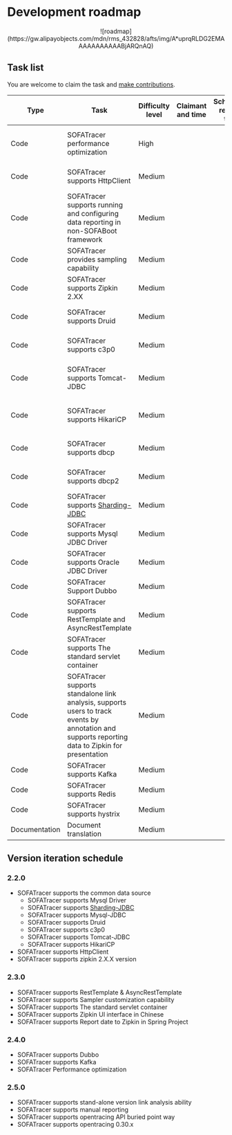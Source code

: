 # Development roadmap

<center>
![roadmap](https://gw.alipayobjects.com/mdn/rms_432828/afts/img/A*uprqRLDG2EMAAAAAAAAAAABjARQnAQ) 
</center>

## Task list

You are welcome to claim the task and [make contributions](https://github.com/alipay/sofa-tracer/blob/master/CONTRIBUTING.md).

| Type | Task | Difficulty level | Claimant and time | Scheduled release time | Scheduled completion time | Progress | Related issue |
| --- | --- | --- | --- | --- | --- | --- | --- |
| Code | SOFATracer performance optimization | High |  |  |  |  | [issue 18](https://github.com/alipay/sofa-tracer/issues/18)and [issue 11]([https://github.com](https://github.com/)/alipay/sofa-tracer/issues/11) |
| Code | SOFATracer supports HttpClient | Medium |  |  |  | Completed, see [HttpClient access documentation](https://yuque.antfin-inc.com/guolei.sgl/ktyzyg/vrsw5h/Usage_Of_HttpClient) | [issue 17](https://github.com/alipay/sofa-tracer/issues/17) |
| Code | SOFATracer supports running and configuring data reporting in non-SOFABoot framework | Medium |  |  |  | Completed,see [SOFATracer work in Spring Project](https://github.com/glmapper/tracer-zipkin-plugin-demo) | [issue 32](https://github.com/alipay/sofa-tracer/issues/32) |
| Code | SOFATracer provides sampling capability | Medium |  |  |  | Completed,see [Use SOFATracer sampling capacity](https://github.com/alipay/sofa-tracer/tree/master/tracer-samples/tracer-sample-with-sampler) | [issue 10](https://github.com/alipay/sofa-tracer/issues/31) |
| Code | SOFATracer supports Zipkin 2.XX | Medium |  |  |  | Completed,see [Remotely report data to Zipkin using SOFATrace](https://github.com/alipay/sofa-tracer/tree/master/tracer-samples/tracer-sample-with-zipkin)r | [issue 23](https://github.com/alipay/sofa-tracer/issues/23) |
| Code | SOFATracer supports Druid | Medium |  |  |  | Completed, see [DataSource access documentation](https://yuque.antfin-inc.com/guolei.sgl/ktyzyg/vrsw5h/Usage_Of_Datasource) |  |
| Code | SOFATracer supports c3p0 | Medium |  |  |  | Completed, see [DataSource access documentation](https://yuque.antfin-inc.com/guolei.sgl/ktyzyg/vrsw5h/Usage_Of_Datasource) |  |
| Code | SOFATracer supports Tomcat-JDBC | Medium |  |  |  | Completed, see [DataSource Access Documentation] (./Usage_Of_Datasource) |  |
| Code | SOFATracer supports HikariCP | Medium |  |  |  | Completed, see [DataSource Access Documentation] (./Usage_Of_Datasource) |  |
| Code | SOFATracer supports dbcp | Medium |  |  |  | Completed, see [DataSource access documentation](https://yuque.antfin-inc.com/guolei.sgl/ktyzyg/vrsw5h/Usage_Of_Datasource) |  |
| Code | SOFATracer supports dbcp2 | Medium |  |  |  | Completed, see [DataSource access documentation](https://yuque.antfin-inc.com/guolei.sgl/ktyzyg/vrsw5h/Usage_Of_Datasource) |  |
| Code | SOFATracer supports [Sharding-JDBC](https://github.com/sharding-sphere/sharding-sphere) | Medium |  |  |  |  |  |
| Code | SOFATracer supports Mysql JDBC Driver | Medium |  |  |  |  |  |
| Code | SOFATracer supports Oracle JDBC Driver | Medium |  |  |  |  |  |
| Code | SOFATracer Support Dubbo | Medium |  |  |  |  |  |
| Code | SOFATracer supports RestTemplate and AsyncRestTemplate | Medium |  |  |  | Completed,see [Recording RestTemplate link call data using SOFATracer](https://github.com/alipay/sofa-tracer/tree/master/tracer-samples/tracer-sample-with-resttemplate) |  |
| Code | SOFATracer supports The standard servlet container  | Medium |  |  |  | Completed,see [Support for the standard servlet container (tomcat/jetty, etc.)](https://github.com/alipay/sofa-tracer/tree/master/tracer-samples/tracer-sample-with-springmvc#%E5%AF%B9%E4%BA%8E%E6%A0%87%E5%87%86-servlet-%E5%AE%B9%E5%99%A8%E7%9A%84%E6%94%AF%E6%8C%81-tomcatjetty-%E7%AD%89) |  |
| Code | SOFATracer supports standalone link analysis, supports users to track events by annotation and supports reporting data to Zipkin for presentation | Medium |  |  |  |  |  |
| Code | SOFATracer supports Kafka | Medium |  |  |  |  |  |
| Code | SOFATracer supports Redis | Medium |  |  |  |  |  |
| Code | SOFATracer supports hystrix | Medium |  |  |  |  |  |
| Documentation | Document translation | Medium |  |  |  |  |  |


## Version iteration schedule

### 2.2.0 

* SOFATracer supports the common data source
    * SOFATracer supports Mysql Driver
    * SOFATracer supports [Sharding-JDBC](https://github.com/sharding-sphere/sharding-sphere)
    * SOFATracer supports Mysql-JDBC
    * SOFATracer supports Druid 
    * SOFATracer supports c3p0 
    * SOFATracer supports Tomcat-JDBC
    * SOFATracer supports HikariCP 
* SOFATracer supports HttpClient
* SOFATracer supports zipkin 2.X.X version

### 2.3.0

* SOFATracer supports RestTemplate & AsyncRestTemplate
* SOFATracer supports Sampler customization capability
* SOFATracer supports The standard servlet container
* SOFATracer supports Zipkin UI interface in Chinese
* SOFATracer supports Report date to Zipkin in Spring Project

### 2.4.0

* SOFATracer supports Dubbo
* SOFATracer supports Kafka
* SOFATracer Performance optimization

### 2.5.0

* SOFATracer supports stand-alone version link analysis ability
* SOFATracer supports manual reporting
* SOFATracer supports opentracing API buried point way 
* SOFATracer supports opentracing 0.30.x 
